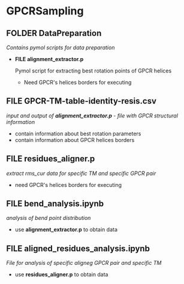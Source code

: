 # GPCRSampling
## FOLDER DataPreparation
*Contains pymol scripts for data preparation*
* **FILE alignment_extractor.p**

   Pymol script for extracting best rotation points of GPCR helices
  * Need GPCR's helices borders for executing
## FILE GPCR-TM-table-identity-resis.csv
*input and output of **alignment_extractor.p** - file with GPCR structural information*
* contain information about best rotation parameters
* contain information about GPCR helices borders
## FILE residues_aligner.p
*extract rms_cur data for specific TM and specific GPCR pair*
* need GPCR's helices borders for executing
## FILE bend_analysis.ipynb
*analysis of bend point distribution*
* use **alignment_extractor.p** to obtain data
## FILE aligned_residues_analysis.ipynb
*File for analysis of specific aligneg GPCR pair and specific TM*
* use **residues_aligner.p** to obtain data


